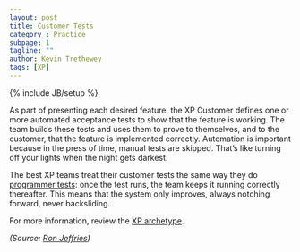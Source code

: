 ```yaml
---
layout: post
title: Customer Tests
category : Practice
subpage: 1
tagline: ""
author: Kevin Trethewey
tags: [XP]
---
```

{% include JB/setup %}

As part of presenting each desired feature, the XP Customer defines one or more automated acceptance tests to show that the feature is working. The team builds these tests and uses them to prove to themselves, and to the customer, that the feature is implemented correctly. Automation is important because in the press of time, manual tests are skipped. That’s like turning off your lights when the night gets darkest.

The best XP teams treat their customer tests the same way they do [programmer tests](/practice/TDD): once the test runs, the team keeps it running correctly thereafter. This means that the system only improves, always notching forward, never backsliding.

For more information, review the [XP archetype](/archetype/XP/).

*(Source: [Ron Jeffries](http://ronjeffries.com/xprog/what-is-extreme-programming))*
